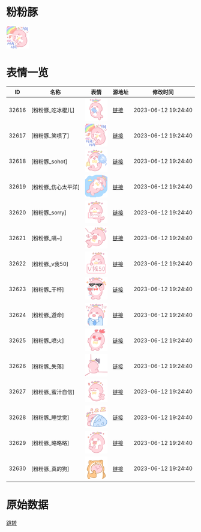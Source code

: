 # 粉粉豚

<img src="./cover.png" height="60" alt="cover" />

# 表情一览

|ID|名称|表情|源地址|修改时间|
|----|----|----|----|----|
|32616|[粉粉豚_吃冰棍儿]|<img src="./pic/032616_%5B粉粉豚_吃冰棍儿%5D.png" height="60" alt="吃冰棍儿"/>|[链接](https://i0.hdslb.com/bfs/garb/36f356ff10489375f2ffc48c4475a8e0483a7e35.png)|2023-06-12 19:24:40|
|32617|[粉粉豚_笑喷了]|<img src="./pic/032617_%5B粉粉豚_笑喷了%5D.png" height="60" alt="笑喷了"/>|[链接](https://i0.hdslb.com/bfs/garb/1a648c5b47857c0d713caeebf7c3efedb8fa5a67.png)|2023-06-12 19:24:40|
|32618|[粉粉豚_sohot]|<img src="./pic/032618_%5B粉粉豚_sohot%5D.png" height="60" alt="sohot"/>|[链接](https://i0.hdslb.com/bfs/garb/bfe078be0eb32e9700bf2bd3505464f2957b3cd3.png)|2023-06-12 19:24:40|
|32619|[粉粉豚_伤心太平洋]|<img src="./pic/032619_%5B粉粉豚_伤心太平洋%5D.png" height="60" alt="伤心太平洋"/>|[链接](https://i0.hdslb.com/bfs/garb/d721ca7b9a98645d8c418d264033f282be459e3b.png)|2023-06-12 19:24:40|
|32620|[粉粉豚_sorry]|<img src="./pic/032620_%5B粉粉豚_sorry%5D.png" height="60" alt="sorry"/>|[链接](https://i0.hdslb.com/bfs/garb/a8e039b655d9098c18c67a3bf5b961f6ff00bdcd.png)|2023-06-12 19:24:40|
|32621|[粉粉豚_嗝~]|<img src="./pic/032621_%5B粉粉豚_嗝~%5D.png" height="60" alt="嗝~"/>|[链接](https://i0.hdslb.com/bfs/garb/83f05e2ee9b11891ea7c6103a563888d7aee1afe.png)|2023-06-12 19:24:40|
|32622|[粉粉豚_v我50]|<img src="./pic/032622_%5B粉粉豚_v我50%5D.png" height="60" alt="v我50"/>|[链接](https://i0.hdslb.com/bfs/garb/ea76c9818ad364fd56189d64d77b75a3642d5e64.png)|2023-06-12 19:24:40|
|32623|[粉粉豚_干杯]|<img src="./pic/032623_%5B粉粉豚_干杯%5D.png" height="60" alt="干杯"/>|[链接](https://i0.hdslb.com/bfs/garb/f1056f29c72bb40543085d69bc4952b5abf12e10.png)|2023-06-12 19:24:40|
|32624|[粉粉豚_遵命]|<img src="./pic/032624_%5B粉粉豚_遵命%5D.png" height="60" alt="遵命"/>|[链接](https://i0.hdslb.com/bfs/garb/8194da9e6cdb3896f5afee5883d64c8f81345b7b.png)|2023-06-12 19:24:40|
|32625|[粉粉豚_喷火]|<img src="./pic/032625_%5B粉粉豚_喷火%5D.png" height="60" alt="喷火"/>|[链接](https://i0.hdslb.com/bfs/garb/8a85aeb0d20ace7140cd1e8a51404f79c51896cc.png)|2023-06-12 19:24:40|
|32626|[粉粉豚_失落]|<img src="./pic/032626_%5B粉粉豚_失落%5D.png" height="60" alt="失落"/>|[链接](https://i0.hdslb.com/bfs/garb/5efd1038df7bccd7b6a725d44140cd0d2cd1249e.png)|2023-06-12 19:24:40|
|32627|[粉粉豚_蜜汁自信]|<img src="./pic/032627_%5B粉粉豚_蜜汁自信%5D.png" height="60" alt="蜜汁自信"/>|[链接](https://i0.hdslb.com/bfs/garb/2ff291199fda40c6bde8ba93f3db4c92425843e5.png)|2023-06-12 19:24:40|
|32628|[粉粉豚_睡觉觉]|<img src="./pic/032628_%5B粉粉豚_睡觉觉%5D.png" height="60" alt="睡觉觉"/>|[链接](https://i0.hdslb.com/bfs/garb/e3e7fa5cbbefd99380b6b6028c6e46a23280b290.png)|2023-06-12 19:24:40|
|32629|[粉粉豚_略略略]|<img src="./pic/032629_%5B粉粉豚_略略略%5D.png" height="60" alt="略略略"/>|[链接](https://i0.hdslb.com/bfs/garb/0c3aa36e9f1efa5d007c457354bb963d91aac693.png)|2023-06-12 19:24:40|
|32630|[粉粉豚_真的狗]|<img src="./pic/032630_%5B粉粉豚_真的狗%5D.png" height="60" alt="真的狗"/>|[链接](https://i0.hdslb.com/bfs/garb/7e6cb9f7fdfc0e7e6dd1912939bdb84471c3dc1b.png)|2023-06-12 19:24:40|

# 原始数据

[跳转](./raw.json)

